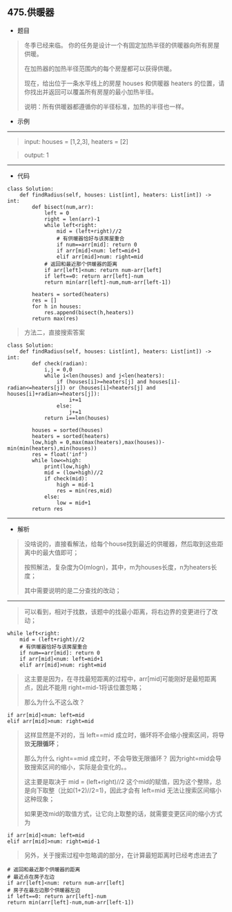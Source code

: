 475.供暖器
----------
 - 题目
>冬季已经来临。 你的任务是设计一个有固定加热半径的供暖器向所有房屋供暖。
>
> 在加热器的加热半径范围内的每个房屋都可以获得供暖。
>
> 现在，给出位于一条水平线上的房屋 houses 和供暖器 heaters 的位置，请你找出并返回可以覆盖所有房屋的最小加热半径。
> 
> 说明：所有供暖器都遵循你的半径标准，加热的半径也一样。
> 
 - 示例
 ----------
>input: houses = [1,2,3], heaters = [2]

> output: 1
 ----------
 - 代码
 >
> 
> 
    class Solution:
        def findRadius(self, houses: List[int], heaters: List[int]) -> int:
            def bisect(num,arr):
                left = 0
                right = len(arr)-1
                while left<right:
                    mid = (left+right)//2
                    # 有供暖器恰好与该房屋重合
                    if num==arr[mid]: return 0
                    if arr[mid]<num: left=mid+1
                    elif arr[mid]>num: right=mid
                # 返回和最近那个供暖器的距离
                if arr[left]<num: return num-arr[left]
                if left==0: return arr[left]-num
                return min(arr[left]-num,num-arr[left-1])
    
            heaters = sorted(heaters)
            res = []
            for h in houses:
                res.append(bisect(h,heaters))
            return max(res)
>
> 方法二，直接搜索答案
> 
    class Solution:
        def findRadius(self, houses: List[int], heaters: List[int]) -> int:
            def check(radian):
                i,j = 0,0
                while i<len(houses) and j<len(heaters):
                    if (houses[i]>=heaters[j] and houses[i]-radian<=heaters[j]) or (houses[i]<heaters[j] and houses[i]+radian>=heaters[j]):
                        i+=1
                    else:
                        j+=1
                return i==len(houses)
    
            houses = sorted(houses)
            heaters = sorted(heaters)
            low,high = 0,max(max(heaters),max(houses))-min(min(heaters),min(houses))
            res = float('inf')
            while low<=high:
                print(low,high)
                mid = (low+high)//2
                if check(mid):
                    high = mid-1
                    res = min(res,mid)
                else:
                    low = mid+1
            return res
 ----------
 - 解析
 >
> 没啥说的，直接看解法，给每个house找到最近的供暖器，然后取到这些距离中的最大值即可；
> 
> 按照解法，复杂度为O(mlogn)，其中，m为houses长度，n为heaters长度；
> 
> 其中需要说明的是二分查找的改动；
> 
 ----------
> 可以看到，相对于找数，该题中的找最小距离，将右边界的变更进行了改动；
> 
    while left<right:
        mid = (left+right)//2
        # 有供暖器恰好与该房屋重合
        if num==arr[mid]: return 0
        if arr[mid]<num: left=mid+1
        elif arr[mid]>num: right=mid
> 
> 这主要是因为，在寻找最短距离的过程中，arr[mid]可能刚好是最短距离点，因此不能用 right=mid-1将该位置忽略；
> 
> 那么为什么不这么改？
> 
    if arr[mid]<num: left=mid
    elif arr[mid]>num: right=mid
> 
> 这样显然是不对的，当 left==mid 成立时，循环将不会缩小搜索区间，将导致**无限循环**；
> 
> 那么为什么 right==mid 成立时，不会导致无限循环？ 因为right=mid会导致搜索区间的缩小，实际是会变化的。。
> 
> 这主要是取决于 mid = (left+right)//2 这个mid的赋值，因为这个整除，总是向下取整（比如(1+2)//2=1)，因此才会有 left=mid 无法让搜索区间缩小这种现象；
> 
> 如果更改mid的取值方式，让它向上取整的话，就需要变更区间的缩小方式为
> 
    if arr[mid]<num: left=mid
    elif arr[mid]>num: right=mid-1
>
> 另外，关于搜索过程中忽略调的部分，在计算最短距离时已经考虑进去了
> 
    # 返回和最近那个供暖器的距离
    # 最近点在房子左边
    if arr[left]<num: return num-arr[left]
    # 房子在最左边那个供暖器左边
    if left==0: return arr[left]-num
    return min(arr[left]-num,num-arr[left-1])